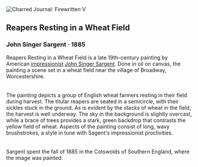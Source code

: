 <div class="artwork-of-the-day">
  <div class="container">
    <div class="img-wrapper">
      <img
        src="https://uploads4.wikiart.org/00287/images/john-singer-sargent/reapers-resting-in-a-wheat-field-1885.jpg"
        alt="Charred Journal: Firewritten V" />
    </div>
    <div class="artwork-detail">
      <div class="artwork-origin"> 
        <h2 class="artwork-name">Reapers Resting in a Wheat Field</h2>
        <h3 class="artist">
          John Singer Sargent
                    ·  1885
        </h3>
      </div>
      <p class="description">
        <span class="artwork-description-text ng-binding" ng-bind-html="viewModel.ArtworkOfTheDay.Description | unsafe">Reapers Resting in a Wheat Field is a late 19th-century painting by American <a target="_blank" href="/en/artists-by-art-movement/impressionism">impressionist</a> <a target="_blank" href="/en/john-singer-sargent">John Singer Sargent</a>. Done in oil on canvas, the painting a scene set in a wheat field near the village of Broadway, Worcestershire.<br>
<br>
<br>The painting depicts a group of English wheat farmers resting in their field during harvest. The titular reapers are seated in a semicircle, with their sickles stuck in the ground. As is evident by the stacks of wheat in the field, the harvest is well underway. The sky in the background is slightly overcast, while a brace of trees provides a stark, green backdrop that contrasts the yellow field of wheat. Aspects of the painting consist of long, wavy brushstrokes, a style in tune with Sagent's impressionist proclivities.<br>
<br>
<br>Sargent spent the fall of 1885 in the Cotswolds of Southern England, where the image was painted.<br>
<br>
<br><br></span>
                        <div class="text-shadow-container" ng-show="showShadow" style=""></div>
      </p>
    </div>
  </div>

</div>
